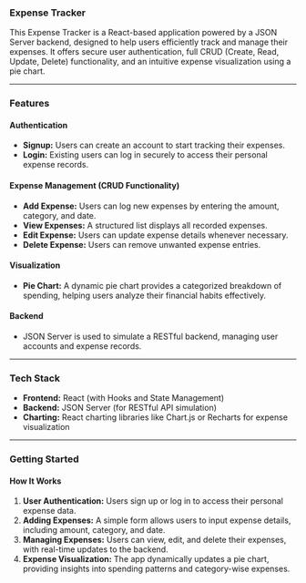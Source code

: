 ### **Expense Tracker**  

This Expense Tracker is a React-based application powered by a JSON Server backend, designed to help users efficiently track and manage their expenses. It offers secure user authentication, full CRUD (Create, Read, Update, Delete) functionality, and an intuitive expense visualization using a pie chart.  

---

### **Features**  

#### **Authentication**  

- **Signup:** Users can create an account to start tracking their expenses.  
- **Login:** Existing users can log in securely to access their personal expense records.  

#### **Expense Management (CRUD Functionality)**  

- **Add Expense:** Users can log new expenses by entering the amount, category, and date.  
- **View Expenses:** A structured list displays all recorded expenses.  
- **Edit Expense:** Users can update expense details whenever necessary.  
- **Delete Expense:** Users can remove unwanted expense entries.  

#### **Visualization**  

- **Pie Chart:** A dynamic pie chart provides a categorized breakdown of spending, helping users analyze their financial habits effectively.  

#### **Backend**  

- JSON Server is used to simulate a RESTful backend, managing user accounts and expense records.  

---

### **Tech Stack**  

- **Frontend:** React (with Hooks and State Management)  
- **Backend:** JSON Server (for RESTful API simulation)  
- **Charting:** React charting libraries like Chart.js or Recharts for expense visualization  

---

### **Getting Started**  

#### **How It Works**  

1. **User Authentication:** Users sign up or log in to access their personal expense data.  
2. **Adding Expenses:** A simple form allows users to input expense details, including amount, category, and date.  
3. **Managing Expenses:** Users can view, edit, and delete their expenses, with real-time updates to the backend.  
4. **Expense Visualization:** The app dynamically updates a pie chart, providing insights into spending patterns and category-wise expenses.  
